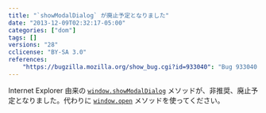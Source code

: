 ```yaml
---
title: "`showModalDialog` が廃止予定となりました"
date: "2013-12-09T02:32:17-05:00"
categories: ["dom"]
tags: []
versions: "28"
cclicense: "BY-SA 3.0"
references:
    "https://bugzilla.mozilla.org/show_bug.cgi?id=933040": "Bug 933040 – Warn for showModalDialog uses"
---
```

Internet Explorer 由来の [`window.showModalDialog`](https://developer.mozilla.org/ja/docs/Web/API/window.showModalDialog) メソッドが、非推奨、廃止予定となりました。代わりに [`window.open`](https://developer.mozilla.org/ja/docs/Web/API/window.open) メソッドを使ってください。
